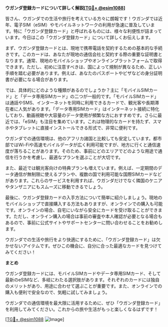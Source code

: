 **ウガンダ登録カードについて詳しく解説[[TG💪+ @esim1088](https://t.me/s/esim1088)]**

皆さん、ウガンダでの生活や旅行を考えている方々に朗報です！ウガンダでは近年、電子SIM（eSIM）やモバイルネットワークの利用が急速に普及しています。特に「ウガンダ登録カード」と呼ばれるものには、様々な利便性が詰まっています。今日はこの「ウガンダ登録カード」について詳しくお伝えします。

まず、ウガンダ登録カードとは、現地で携帯電話を契約するための基本的な手続きです。このカードは、あなたが現地の通信会社と契約する際の重要な証明書となります。通常、現地のモバイルショップやオンラインプラットフォームで取得できます。ただし、初めに注意すべきは、国によって規制が異なるため、正しい手順を踏む必要があります。例えば、あなたのパスポートやビザなどの身分証明書が必要になる場合があります。

では、具体的にどのような種類があるのでしょうか？主に「モバイルSIMカード」と「データ専用SIMカード」の二つが一般的です。「モバイルSIMカード」は通話やSMS、インターネットを同時に利用できるカードで、観光客や長期滞在者に人気があります。「データ専用SIMカード」はインターネット接続に特化しており、動画視聴や大容量のデータ使用が頻繁な方におすすめです。さらに最近では、「eSIM」も注目を集めています。これは物理的なカードを持たず、スマホやタブレットに直接インストールできる形式で、非常に便利です。

ウガンダでの通信環境は、他のアフリカ諸国と比較しても安定しています。都市部ではWi-Fiや高速モバイルデータが広く利用可能ですが、地方に行くと通信速度が落ちることがあります。そのため、事前にどのエリアでどのような用途で通信を行うかを考慮し、最適なプランを選ぶことが大切です。

また、最近では観光客向けの特典プランも増えています。例えば、一定期間のデータ通信が無制限に使えるプランや、複数の国で利用可能な国際SIMカードなどがあります。これらのサービスを利用すれば、ウガンダだけでなく隣国のケニアやタンザニアにもスムーズに移動できるでしょう。

最後に、ウガンダ登録カードの入手方法について簡単に紹介しましょう。現地のモバイルショップで直接購入する方法もありますが、オンラインでの購入も可能です。オンラインの場合、自宅にいながら安全にカードを受け取ることができます。ただし、オンライン購入の場合は事前の審査や本人確認が必要となる場合もあるので、事前に公式サイトやサポートセンターに問い合わせることをお勧めします。

ウガンダでの生活や旅行をより快適にするために、「ウガンダ登録カード」は欠かせないアイテムです。ぜひこの機会に、自分に合った最適なカードを見つけてみてください！

**まとめ**

ウガンダ登録カードには、モバイルSIMカードやデータ専用SIMカード、そして最新のeSIMなど、多岐にわたる選択肢があります。それぞれのカードには独自のメリットがあり、用途に合わせて選ぶことが重要です。また、オンラインでの購入も便利で安全なので、気軽に試してみましょう。

ウガンダでの通信環境を最大限に活用するために、ぜひ「ウガンダ登録カード」を利用してみてください。これからの旅や生活がもっと楽しくなるはずです！

[[TG💪+ @esim1088](https://t.me/s/esim1088) ![Image](https://i.postimg.cc/Y0z9fWf4/image.png)]